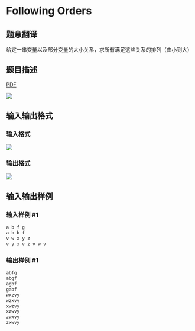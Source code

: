# Following Orders

## 题意翻译

给定一串变量以及部分变量的大小关系，求所有满足这些关系的排列（由小到大）

## 题目描述

[problemUrl]: https://uva.onlinejudge.org/index.php?option=com_onlinejudge&Itemid=8&category=3&page=show_problem&problem=60

[PDF](https://uva.onlinejudge.org/external/1/p124.pdf)

![](https://cdn.luogu.com.cn/upload/vjudge_pic/UVA124/a4a2f6fd96f29dbbab122912895a18a100222b62.png)

## 输入输出格式

### 输入格式

![](https://cdn.luogu.com.cn/upload/vjudge_pic/UVA124/54c2361014489729658ffc3ced224b7aa260b8c2.png)

### 输出格式

![](https://cdn.luogu.com.cn/upload/vjudge_pic/UVA124/d3b6edfcc40cb2874efe9a2a99da24fc2905e6df.png)

## 输入输出样例

### 输入样例 #1

```cpp
a b f g
a b b f
v w x y z
v y x v z v w v
```


### 输出样例 #1

```cpp
abfg
abgf
agbf
gabf
wxzvy
wzxvy
xwzvy
xzwvy
zwxvy
zxwvy
```


